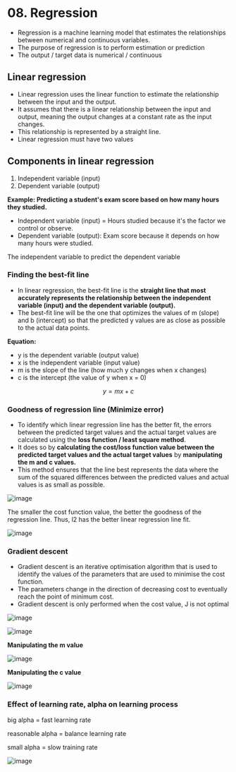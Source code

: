 # 08. Regression
- Regression is a machine learning model that estimates the relationships between numerical and continuous variables.
- The purpose of regression is to perform estimation or prediction
- The output / target data is numerical / continuous

## Linear regression
- Linear regression uses the linear function to estimate the relationship between the input and the output.
- It assumes that there is a linear relationship between the input and output, meaning the output changes at a constant rate as the input changes.
- This relationship is represented by a straight line. 
- Linear regression must have two values

## Components in linear regression
1. Independent variable (input)
2. Dependent variable (output)

**Example: Predicting a student's exam score based on how many hours they studied.**
- Independent variable (input) = Hours studied because it's the factor we control or observe.
- Dependent variable (output): Exam score because it depends on how many hours were studied.

The independent variable to predict the dependent variable

### Finding the best-fit line
- In linear regression, the best-fit line is the **straight line that most accurately represents the relationship between the independent variable (input) and the dependent variable (output).**
- The best-fit line will be the one that optimizes the values of m (slope) and b (intercept) so that the predicted y values are as close as possible to the actual data points.

**Equation:**
- y is the dependent variable (output value)
- x is the independent variable (input value)
- m is the slope of the line (how much y changes when x changes)
- c is the intercept (the value of y when x = 0)

```math
y = mx + c 
```

### Goodness of regression line (Minimize error)
- To identify which linear regression line has the better fit, the errors between the predicted target values and the actual target values are calculated using the **loss function / least square method**.
- It does so by **calculating the cost/loss function value between the predicted target values and the actual target values** by **manipulating the m and c values.**
- This method ensures that the line best represents the data where the sum of the squared differences between the predicted values and actual values is as small as possible.

![image](https://github.com/user-attachments/assets/2878255e-a722-420f-b31d-8a6bb2cadaeb)

The smaller the cost function value, the better the goodness of the regression line. Thus, l2 has the better linear regression line fit.

![image](https://github.com/user-attachments/assets/6a5332b2-79c0-4586-9077-596fe0027399)

### Gradient descent
- Gradient descent is an iterative optimisation algorithm that is used to identify the values of the parameters that are used to minimise the cost function.
- The parameters change in the direction of decreasing cost to eventually reach the point of minimum cost.
- Gradient descent is only performed when the cost value, J is not optimal

![image](https://github.com/user-attachments/assets/8f54d199-9131-423c-b51f-73e2603dc4a1)

![image](https://github.com/user-attachments/assets/8b565b5e-f630-4317-85ab-173061d1a7bf)

**Manipulating the m value**

![image](https://github.com/user-attachments/assets/34dd9450-96f3-48bb-889e-6bb277fe3ffd)

**Manipulating the c value**

![image](https://github.com/user-attachments/assets/a59580db-82ab-41d7-bfce-62ca4d889384)

### Effect of learning rate, alpha on learning process

big alpha = fast learning rate

reasonable alpha = balance learning rate

small alpha = slow training rate

![image](https://github.com/user-attachments/assets/407204c5-5f84-4a29-a768-6dad922d13ca)

